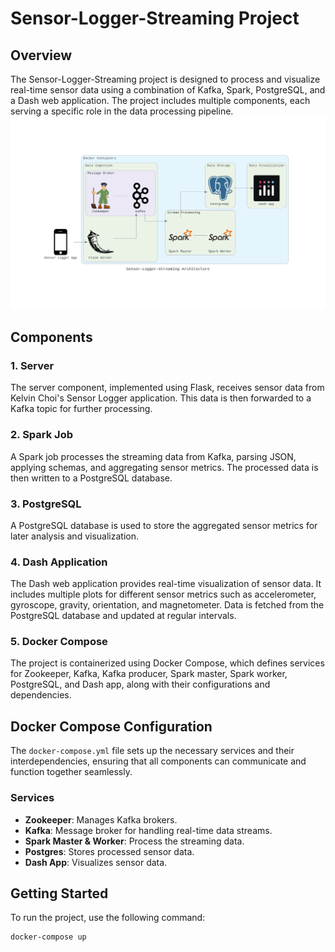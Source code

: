 # Sensor-Logger-Streaming Project

## Overview

The Sensor-Logger-Streaming project is designed to process and visualize real-time sensor data using a combination of Kafka, Spark, PostgreSQL, and a Dash web application. The project includes multiple components, each serving a specific role in the data processing pipeline.
![Architecture](https://github.com/Sn-one/Sensor-Logger-Streaming/blob/sensor-app_connected/sensor-logger-streaming_architecture.png)
## Components

### 1. Server

The server component, implemented using Flask, receives sensor data from Kelvin Choi's Sensor Logger application. This data is then forwarded to a Kafka topic for further processing.

### 2. Spark Job

A Spark job processes the streaming data from Kafka, parsing JSON, applying schemas, and aggregating sensor metrics. The processed data is then written to a PostgreSQL database.

### 3. PostgreSQL

A PostgreSQL database is used to store the aggregated sensor metrics for later analysis and visualization.

### 4. Dash Application

The Dash web application provides real-time visualization of sensor data. It includes multiple plots for different sensor metrics such as accelerometer, gyroscope, gravity, orientation, and magnetometer. Data is fetched from the PostgreSQL database and updated at regular intervals.

### 5. Docker Compose

The project is containerized using Docker Compose, which defines services for Zookeeper, Kafka, Kafka producer, Spark master, Spark worker, PostgreSQL, and Dash app, along with their configurations and dependencies.

## Docker Compose Configuration

The `docker-compose.yml` file sets up the necessary services and their interdependencies, ensuring that all components can communicate and function together seamlessly.

### Services

- **Zookeeper**: Manages Kafka brokers.
- **Kafka**: Message broker for handling real-time data streams.
- **Spark Master & Worker**: Process the streaming data.
- **Postgres**: Stores processed sensor data.
- **Dash App**: Visualizes sensor data.

## Getting Started

To run the project, use the following command:

```bash
docker-compose up

